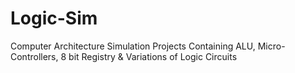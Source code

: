 # Logic-Sim
Computer Architecture Simulation Projects
Containing ALU, Micro-Controllers, 8 bit Registry & Variations of Logic Circuits
